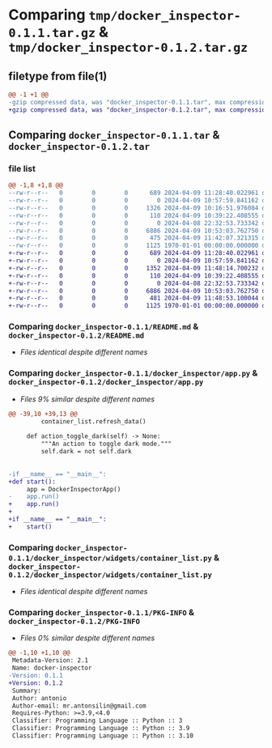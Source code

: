 # Comparing `tmp/docker_inspector-0.1.1.tar.gz` & `tmp/docker_inspector-0.1.2.tar.gz`

## filetype from file(1)

```diff
@@ -1 +1 @@
-gzip compressed data, was "docker_inspector-0.1.1.tar", max compression
+gzip compressed data, was "docker_inspector-0.1.2.tar", max compression
```

## Comparing `docker_inspector-0.1.1.tar` & `docker_inspector-0.1.2.tar`

### file list

```diff
@@ -1,8 +1,8 @@
--rw-r--r--   0        0        0      689 2024-04-09 11:28:40.022961 docker_inspector-0.1.1/README.md
--rw-r--r--   0        0        0        0 2024-04-09 10:57:59.841162 docker_inspector-0.1.1/docker_inspector/__init__.py
--rw-r--r--   0        0        0     1326 2024-04-09 10:16:51.976084 docker_inspector-0.1.1/docker_inspector/app.py
--rw-r--r--   0        0        0      110 2024-04-09 10:39:22.408555 docker_inspector-0.1.1/docker_inspector/styles/main.css
--rw-r--r--   0        0        0        0 2024-04-08 22:32:53.733342 docker_inspector-0.1.1/docker_inspector/widgets/__init__.py
--rw-r--r--   0        0        0     6886 2024-04-09 10:53:03.762750 docker_inspector-0.1.1/docker_inspector/widgets/container_list.py
--rw-r--r--   0        0        0      475 2024-04-09 11:42:07.321315 docker_inspector-0.1.1/pyproject.toml
--rw-r--r--   0        0        0     1125 1970-01-01 00:00:00.000000 docker_inspector-0.1.1/PKG-INFO
+-rw-r--r--   0        0        0      689 2024-04-09 11:28:40.022961 docker_inspector-0.1.2/README.md
+-rw-r--r--   0        0        0        0 2024-04-09 10:57:59.841162 docker_inspector-0.1.2/docker_inspector/__init__.py
+-rw-r--r--   0        0        0     1352 2024-04-09 11:48:14.700232 docker_inspector-0.1.2/docker_inspector/app.py
+-rw-r--r--   0        0        0      110 2024-04-09 10:39:22.408555 docker_inspector-0.1.2/docker_inspector/styles/main.css
+-rw-r--r--   0        0        0        0 2024-04-08 22:32:53.733342 docker_inspector-0.1.2/docker_inspector/widgets/__init__.py
+-rw-r--r--   0        0        0     6886 2024-04-09 10:53:03.762750 docker_inspector-0.1.2/docker_inspector/widgets/container_list.py
+-rw-r--r--   0        0        0      481 2024-04-09 11:48:53.100044 docker_inspector-0.1.2/pyproject.toml
+-rw-r--r--   0        0        0     1125 1970-01-01 00:00:00.000000 docker_inspector-0.1.2/PKG-INFO
```

### Comparing `docker_inspector-0.1.1/README.md` & `docker_inspector-0.1.2/README.md`

 * *Files identical despite different names*

### Comparing `docker_inspector-0.1.1/docker_inspector/app.py` & `docker_inspector-0.1.2/docker_inspector/app.py`

 * *Files 9% similar despite different names*

```diff
@@ -39,10 +39,13 @@
         container_list.refresh_data()
 
     def action_toggle_dark(self) -> None:
         """An action to toggle dark mode."""
         self.dark = not self.dark
 
 
-if __name__ == "__main__":
+def start():
     app = DockerInspectorApp()
-    app.run()
+    app.run()
+
+if __name__ == "__main__":
+    start()
```

### Comparing `docker_inspector-0.1.1/docker_inspector/widgets/container_list.py` & `docker_inspector-0.1.2/docker_inspector/widgets/container_list.py`

 * *Files identical despite different names*

### Comparing `docker_inspector-0.1.1/PKG-INFO` & `docker_inspector-0.1.2/PKG-INFO`

 * *Files 0% similar despite different names*

```diff
@@ -1,10 +1,10 @@
 Metadata-Version: 2.1
 Name: docker-inspector
-Version: 0.1.1
+Version: 0.1.2
 Summary: 
 Author: antonio
 Author-email: mr.antonsilin@gmail.com
 Requires-Python: >=3.9,<4.0
 Classifier: Programming Language :: Python :: 3
 Classifier: Programming Language :: Python :: 3.9
 Classifier: Programming Language :: Python :: 3.10
```

